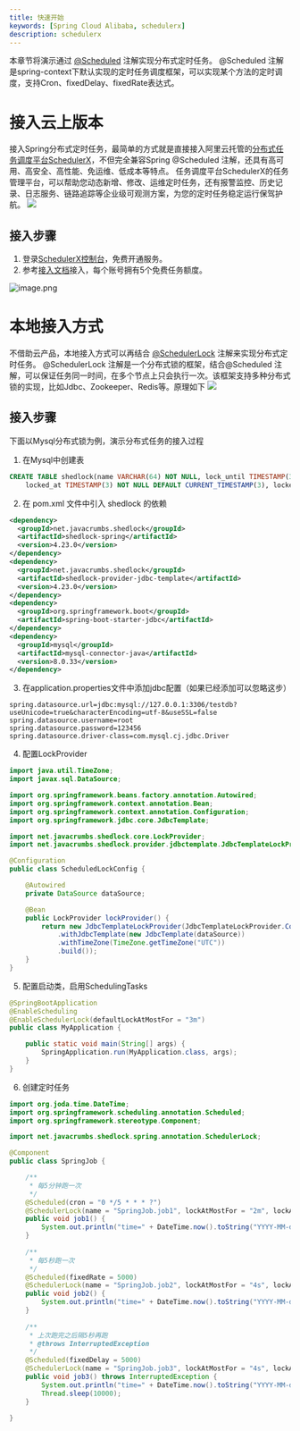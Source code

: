 ```yaml
---
title: 快速开始
keywords: [Spring Cloud Alibaba, schedulerx]
description: schedulerx
---
```


本章节将演示通过 [@Scheduled](https://spring.io/guides/gs/scheduling-tasks) 注解实现分布式定时任务。
@Scheduled 注解是spring-context下默认实现的定时任务调度框架，可以实现某个方法的定时调度，支持Cron、fixedDelay、fixedRate表达式。
# 接入云上版本
接入Spring分布式定时任务，最简单的方式就是直接接入阿里云托管的[分布式任务调度平台SchedulerX](https://www.aliyun.com/ntms/middleware/schedulerx)，不但完全兼容Spring @Scheduled 注解，还具有高可用、高安全、高性能、免运维、低成本等特点。
任务调度平台SchedulerX的任务管理平台，可以帮助您动态新增、修改、运维定时任务，还有报警监控、历史记录、日志服务、链路追踪等企业级可观测方案，为您的定时任务稳定运行保驾护航。
![](https://intranetproxy.alipay.com/skylark/lark/0/2024/jpeg/23156875/1714380620901-ac56feee-c76f-4e2e-8734-efec929d48c3.jpeg)
## 接入步骤

1. 登录[SchedulerX控制台](https://schedulerx2.console.aliyun.com/public/AppList)，免费开通服务。
2. 参考[接入文档](https://help.aliyun.com/zh/schedulerx/user-guide/spring-jobs?spm=5176.14256785.help.dexternal.f09e126dAXAvEs#p-9sy-0ay-hgx)接入，每个账号拥有5个免费任务额度。

![image.png](https://intranetproxy.alipay.com/skylark/lark/0/2024/png/23156875/1714372692175-124953b0-5f7b-4b75-98b4-0db7e65c2959.png#clientId=u68590545-eb8b-4&from=paste&height=532&id=u72d922ad&originHeight=1064&originWidth=3070&originalType=binary&ratio=2&rotation=0&showTitle=false&size=1285311&status=done&style=none&taskId=u0b6fa2b0-bc33-47f2-907c-89b4fa8fe1d&title=&width=1535)

# 本地接入方式
不借助云产品，本地接入方式可以再结合 [@SchedulerLock](https://github.com/lukas-krecan/ShedLock) 注解来实现分布式定时任务。
@SchedulerLock 注解是一个分布式锁的框架，结合@Scheduled 注解，可以保证任务同一时间，在多个节点上只会执行一次。该框架支持多种分布式锁的实现，比如Jdbc、Zookeeper、Redis等。原理如下
![](https://intranetproxy.alipay.com/skylark/lark/0/2024/jpeg/67910/1710923161344-bf71de34-6845-4edb-a514-b49ac06ec5bd.jpeg)
## 接入步骤
下面以Mysql分布式锁为例，演示分布式任务的接入过程

1. 在Mysql中创建表
```sql
CREATE TABLE shedlock(name VARCHAR(64) NOT NULL, lock_until TIMESTAMP(3) NOT NULL,
    locked_at TIMESTAMP(3) NOT NULL DEFAULT CURRENT_TIMESTAMP(3), locked_by VARCHAR(255) NOT NULL, PRIMARY KEY (name));
```

2. 在 pom.xml 文件中引入 shedlock 的依赖 
```xml
<dependency>
  <groupId>net.javacrumbs.shedlock</groupId>
  <artifactId>shedlock-spring</artifactId>
  <version>4.23.0</version>
</dependency>
<dependency>
  <groupId>net.javacrumbs.shedlock</groupId>
  <artifactId>shedlock-provider-jdbc-template</artifactId>
  <version>4.23.0</version>
</dependency>
<dependency>
  <groupId>org.springframework.boot</groupId>
  <artifactId>spring-boot-starter-jdbc</artifactId>
</dependency>
<dependency>
  <groupId>mysql</groupId>
  <artifactId>mysql-connector-java</artifactId>
  <version>8.0.33</version>
</dependency>
```

3. 在application.properties文件中添加jdbc配置（如果已经添加可以忽略这步）
```properties
spring.datasource.url=jdbc:mysql://127.0.0.1:3306/testdb?useUnicode=true&characterEncoding=utf-8&useSSL=false
spring.datasource.username=root
spring.datasource.password=123456
spring.datasource.driver-class=com.mysql.cj.jdbc.Driver
```

4. 配置LockProvider
```java
import java.util.TimeZone;
import javax.sql.DataSource;

import org.springframework.beans.factory.annotation.Autowired;
import org.springframework.context.annotation.Bean;
import org.springframework.context.annotation.Configuration;
import org.springframework.jdbc.core.JdbcTemplate;

import net.javacrumbs.shedlock.core.LockProvider;
import net.javacrumbs.shedlock.provider.jdbctemplate.JdbcTemplateLockProvider;

@Configuration
public class ScheduledLockConfig {

    @Autowired
    private DataSource dataSource;

    @Bean
    public LockProvider lockProvider() {
        return new JdbcTemplateLockProvider(JdbcTemplateLockProvider.Configuration.builder()
            .withJdbcTemplate(new JdbcTemplate(dataSource))
            .withTimeZone(TimeZone.getTimeZone("UTC"))
            .build());
    }
}
```

5. 配置启动类，启用SchedulingTasks
```java
@SpringBootApplication
@EnableScheduling
@EnableSchedulerLock(defaultLockAtMostFor = "3m")
public class MyApplication {

    public static void main(String[] args) {
        SpringApplication.run(MyApplication.class, args);
    }
}
```

6. 创建定时任务
```java
import org.joda.time.DateTime;
import org.springframework.scheduling.annotation.Scheduled;
import org.springframework.stereotype.Component;

import net.javacrumbs.shedlock.spring.annotation.SchedulerLock;

@Component
public class SpringJob {

    /**
     * 每5分钟跑一次
     */
    @Scheduled(cron = "0 */5 * * * ?")
    @SchedulerLock(name = "SpringJob.job1", lockAtMostFor = "2m", lockAtLeastFor = "1m")
    public void job1() {
        System.out.println("time=" + DateTime.now().toString("YYYY-MM-dd HH:mm:ss") + " do job1...");
    }
    
    /**
     * 每5秒跑一次
     */
    @Scheduled(fixedRate = 5000)
    @SchedulerLock(name = "SpringJob.job2", lockAtMostFor = "4s", lockAtLeastFor = "4s")
    public void job2() {
        System.out.println("time=" + DateTime.now().toString("YYYY-MM-dd HH:mm:ss") + " do job2...");
    }
    
    /**
     * 上次跑完之后隔5秒再跑
     * @throws InterruptedException 
     */
    @Scheduled(fixedDelay = 5000)
    @SchedulerLock(name = "SpringJob.job3", lockAtMostFor = "4s", lockAtLeastFor = "4s")
    public void job3() throws InterruptedException {
        System.out.println("time=" + DateTime.now().toString("YYYY-MM-dd HH:mm:ss") + " do job3...");
        Thread.sleep(10000);
    }
    
}
```

